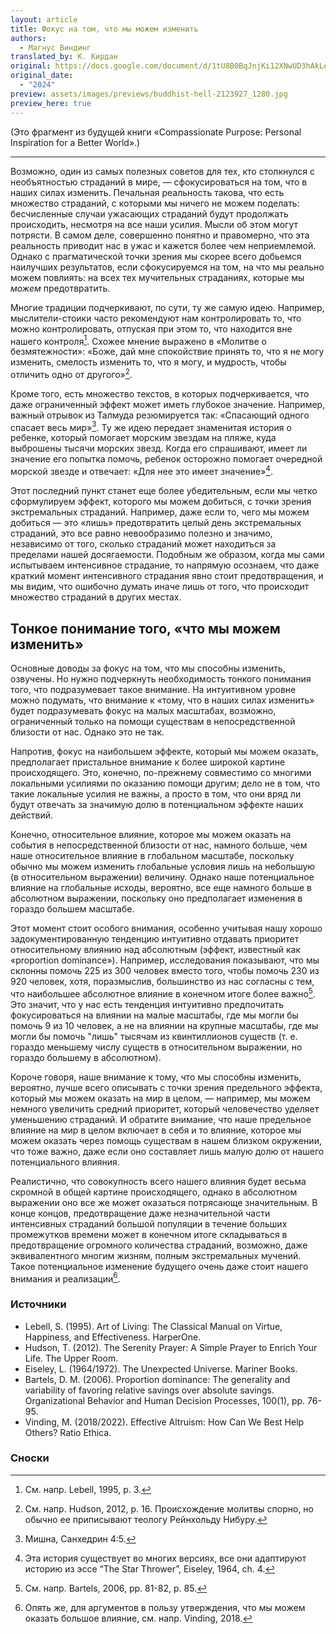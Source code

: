 ```yaml
---
layout: article
title: Фокус на том, что мы можем изменить
authors:
  - Магнус Виндинг 
translated_by: К. Кирдан
original: https://docs.google.com/document/d/1tU8B0BqJnjKi12XNwUD3hAkLe4HPKrXwzCixFXr5058/edit
original_date:
  - "2024"
preview: assets/images/previews/buddhist-hell-2123927_1280.jpg
preview_here: true
---
```

(Это фрагмент из будущей книги «Compassionate Purpose: Personal Inspiration for a Better World».)

---

Возможно, один из самых полезных советов для тех, кто столкнулся с необъятностью страданий в мире, — сфокусироваться на том, что в наших силах изменить. Печальная реальность такова, что есть множество страданий, с которыми мы ничего не можем поделать: бесчисленные случаи ужасающих страданий будут продолжать происходить, несмотря на все наши усилия. Мысли об этом могут потрясти. В самом деле, совершенно понятно и правомерно, что эта реальность приводит нас в ужас и кажется более чем неприемлемой. Однако с прагматической точки зрения мы скорее всего добьемся наилучших результатов, если сфокусируемся на том, на что мы реально можем повлиять: на всех тех мучительных страданиях, которые мы _можем_ предотвратить.

Многие традиции подчеркивают, по сути, ту же самую идею. Например, мыслители-стоики часто рекомендуют нам контролировать то, что можно контролировать, отпуская при этом то, что находится вне нашего контроля[^3]. Схожее мнение выражено в «Молитве о безмятежности»: «Боже, дай мне спокойствие принять то, что я не могу изменить, смелость изменить то, что я могу, и мудрость, чтобы отличить одно от другого»[^4].

Кроме того, есть множество текстов, в которых подчеркивается, что даже ограниченный эффект может иметь глубокое значение. Например, важный отрывок из Талмуда резюмируется так: «Спасающий одного спасает весь мир»[^5]. Ту же идею передает знаменитая история о ребенке, который помогает морским звездам на пляже, куда выброшены тысячи морских звезд. Когда его спрашивают, имеет ли значение его попытка помочь, ребенок осторожно помогает очередной морской звезде и отвечает: «Для нее это имеет значение»[^6].

Этот последний пункт станет еще более убедительным, если мы четко сформулируем эффект, которого мы можем добиться, с точки зрения экстремальных страданий. Например, даже если то, чего мы можем добиться — это «лишь» предотвратить целый день экстремальных страданий, это все равно невообразимо полезно и значимо, независимо от того, сколько страданий может находиться за пределами нашей досягаемости. Подобным же образом, когда мы сами испытываем интенсивное страдание, то напрямую осознаем, что даже краткий момент интенсивного страдания явно стоит предотвращения, и мы видим, что ошибочно думать иначе лишь от того, что происходит множество страданий в других местах.

## Тонкое понимание того, «что мы можем изменить»

Основные доводы за фокус на том, что мы способны изменить, озвучены. Но нужно подчеркнуть необходимость тонкого понимания того, что подразумевает такое внимание. На интуитивном уровне можно подумать, что внимание к «тому, что в наших силах изменить» будет подразумевать фокус на малых масштабах, возможно, ограниченный только на помощи существам в непосредственной близости от нас. Однако это не так.

Напротив, фокус на наибольшем эффекте, который мы можем оказать, предполагает пристальное внимание к более широкой картине происходящего. Это, конечно, по-прежнему совместимо со многими локальными усилиями по оказанию помощи другим; дело не в том, что такие локальные усилия не важны, а просто в том, что они вряд ли будут отвечать за значимую долю в потенциальном эффекте наших действий.

Конечно, относительное влияние, которое мы можем оказать на события в непосредственной близости от нас, намного больше, чем наше относительное влияние в глобальном масштабе, поскольку обычно мы можем изменить глобальные условия лишь на небольшую (в относительном выражении) величину. Однако наше потенциальное влияние на глобальные исходы, вероятно, все еще намного больше в абсолютном выражении, поскольку оно предполагает изменения в гораздо большем масштабе.

Этот момент стоит особого внимания, особенно учитывая нашу хорошо задокументированную тенденцию интуитивно отдавать приоритет относительному влиянию над абсолютным (эффект, известный как «proportion dominance»). Например, исследования показывают, что мы склонны помочь 225 из 300 человек вместо того, чтобы помочь 230 из 920 человек, хотя, поразмыслив, большинство из нас согласны с тем, что наибольшее абсолютное влияние в конечном итоге более важно[^7]. Это значит, что у нас есть тенденция интуитивно предпочитать фокусироваться на влиянии на малые масштабы, где мы могли бы помочь 9 из 10 человек, а не на влиянии на крупные масштабы, где мы могли бы помочь "лишь" тысячам из квинтиллионов существ (т. е. гораздо меньшему числу существ в относительном выражении, но гораздо большему в абсолютном).

Короче говоря, наше внимание к тому, что мы способны изменить, вероятно, лучше всего описывать с точки зрения предельного эффекта, который мы можем оказать на мир в целом, — например, мы можем немного увеличить средний приоритет, который человечество уделяет уменьшению страданий. И обратите внимание, что наше предельное влияние на мир в целом включает в себя и то влияние, которое мы можем оказать через помощь существам в нашем близком окружении, что тоже важно, даже если оно составляет лишь малую долю от нашего потенциального влияния.

Реалистично, что совокупность всего нашего влияния будет весьма скромной в общей картине происходящего, однако в абсолютном выражении оно все же может оказаться потрясающе значительным. В конце концов, предотвращение даже незначительной части интенсивных страданий большой популяции в течение больших промежутков времени может в конечном итоге складываться в предотвращение огромного количества страданий, возможно, даже эквивалентного многим жизням, полным экстремальных мучений. Такое потенциальное изменение будущего очень даже стоит нашего внимания и реализации[^8].

### Источники

* Lebell, S. (1995). Art of Living: The Classical Manual on Virtue, Happiness, and Effectiveness. HarperOne.
* Hudson, T. (2012). The Serenity Prayer: A Simple Prayer to Enrich Your Life. The Upper Room.
* Eiseley, L. (1964/1972). The Unexpected Universe. Mariner Books.
* Bartels, D. M. (2006). Proportion dominance: The generality and variability of favoring relative savings over absolute savings. Organizational Behavior and Human Decision Processes, 100(1), pp. 76-95.
* Vinding, M. (2018/2022). Effective Altruism: How Can We Best Help Others? Ratio Ethica.

### Сноски

[^3]: См. напр. Lebell, 1995, p. 3.
[^4]: См. напр. Hudson, 2012, p. 16. Происхождение молитвы спорно, но обычно ее приписывают теологу Рейнхольду Нибуру.
[^5]: Мишна, Санхедрин 4:5.
[^6]: Эта история существует во многих версиях, все они адаптируют историю из эссе “The Star Thrower”, Eiseley, 1964, ch. 4.
[^7]: См. напр. Bartels, 2006, pp. 81-82, p. 85.
[^8]: Опять же, для аргументов в пользу утверждения, что мы можем оказать большое влияние, см. напр. Vinding, 2018.